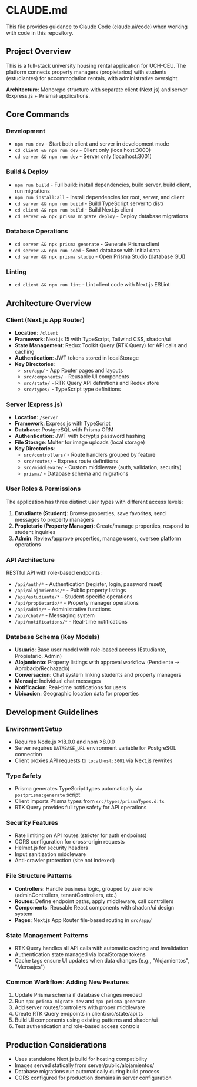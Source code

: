 # CLAUDE.md

This file provides guidance to Claude Code (claude.ai/code) when working with code in this repository.

## Project Overview

This is a full-stack university housing rental application for UCH-CEU. The platform connects property managers (propietarios) with students (estudiantes) for accommodation rentals, with administrative oversight.

**Architecture**: Monorepo structure with separate client (Next.js) and server (Express.js + Prisma) applications.

## Core Commands

### Development
- `npm run dev` - Start both client and server in development mode
- `cd client && npm run dev` - Client only (localhost:3000)  
- `cd server && npm run dev` - Server only (localhost:3001)

### Build & Deploy
- `npm run build` - Full build: install dependencies, build server, build client, run migrations
- `npm run install:all` - Install dependencies for root, server, and client
- `cd server && npm run build` - Build TypeScript server to dist/
- `cd client && npm run build` - Build Next.js client
- `cd server && npx prisma migrate deploy` - Deploy database migrations

### Database Operations
- `cd server && npx prisma generate` - Generate Prisma client
- `cd server && npm run seed` - Seed database with initial data
- `cd server && npx prisma studio` - Open Prisma Studio (database GUI)

### Linting
- `cd client && npm run lint` - Lint client code with Next.js ESLint

## Architecture Overview

### Client (Next.js App Router)
- **Location**: `/client`
- **Framework**: Next.js 15 with TypeScript, Tailwind CSS, shadcn/ui
- **State Management**: Redux Toolkit Query (RTK Query) for API calls and caching
- **Authentication**: JWT tokens stored in localStorage
- **Key Directories**:
  - `src/app/` - App Router pages and layouts
  - `src/components/` - Reusable UI components
  - `src/state/` - RTK Query API definitions and Redux store
  - `src/types/` - TypeScript type definitions

### Server (Express.js)
- **Location**: `/server`
- **Framework**: Express.js with TypeScript
- **Database**: PostgreSQL with Prisma ORM
- **Authentication**: JWT with bcryptjs password hashing
- **File Storage**: Multer for image uploads (local storage)
- **Key Directories**:
  - `src/controllers/` - Route handlers grouped by feature
  - `src/routes/` - Express route definitions
  - `src/middleware/` - Custom middleware (auth, validation, security)
  - `prisma/` - Database schema and migrations

### User Roles & Permissions
The application has three distinct user types with different access levels:

1. **Estudiante (Student)**: Browse properties, save favorites, send messages to property managers
2. **Propietario (Property Manager)**: Create/manage properties, respond to student inquiries
3. **Admin**: Review/approve properties, manage users, oversee platform operations

### API Architecture
RESTful API with role-based endpoints:
- `/api/auth/*` - Authentication (register, login, password reset)
- `/api/alojamientos/*` - Public property listings
- `/api/estudiante/*` - Student-specific operations
- `/api/propietario/*` - Property manager operations  
- `/api/admin/*` - Administrative functions
- `/api/chat/*` - Messaging system
- `/api/notifications/*` - Real-time notifications

### Database Schema (Key Models)
- **Usuario**: Base user model with role-based access (Estudiante, Propietario, Admin)
- **Alojamiento**: Property listings with approval workflow (Pendiente → Aprobado/Rechazado)
- **Conversacion**: Chat system linking students and property managers
- **Mensaje**: Individual chat messages
- **Notificacion**: Real-time notifications for users
- **Ubicacion**: Geographic location data for properties

## Development Guidelines

### Environment Setup
- Requires Node.js ≥18.0.0 and npm ≥8.0.0
- Server requires `DATABASE_URL` environment variable for PostgreSQL connection
- Client proxies API requests to `localhost:3001` via Next.js rewrites

### Type Safety
- Prisma generates TypeScript types automatically via `postprisma:generate` script
- Client imports Prisma types from `src/types/prismaTypes.d.ts`
- RTK Query provides full type safety for API operations

### Security Features
- Rate limiting on API routes (stricter for auth endpoints)
- CORS configuration for cross-origin requests
- Helmet.js for security headers
- Input sanitization middleware
- Anti-crawler protection (site not indexed)

### File Structure Patterns
- **Controllers**: Handle business logic, grouped by user role (adminControllers, tenantControllers, etc.)
- **Routes**: Define endpoint paths, apply middleware, call controllers
- **Components**: Reusable React components with shadcn/ui design system
- **Pages**: Next.js App Router file-based routing in `src/app/`

### State Management Patterns
- RTK Query handles all API calls with automatic caching and invalidation
- Authentication state managed via localStorage tokens
- Cache tags ensure UI updates when data changes (e.g., "Alojamientos", "Mensajes")

### Common Workflow: Adding New Features
1. Update Prisma schema if database changes needed
2. Run `npx prisma migrate dev` and `npx prisma generate`
3. Add server routes/controllers with proper middleware
4. Create RTK Query endpoints in client/src/state/api.ts
5. Build UI components using existing patterns and shadcn/ui
6. Test authentication and role-based access controls

## Production Considerations
- Uses standalone Next.js build for hosting compatibility
- Images served statically from server/public/alojamientos/
- Database migrations run automatically during build process
- CORS configured for production domains in server configuration